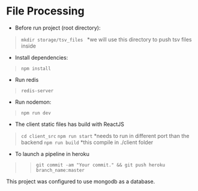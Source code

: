 # File Processing

- Before run project (root directory):
>```mkdir storage/tsv_files ``` \*we will use this directory to push tsv files inside
- Install dependencies: 
>```npm install```
- Run redis
>```redis-server```
- Run nodemon: 
>```npm run dev```

- The client static files has build with ReactJS
>```cd client_src```
>```npm run start``` \*needs to run in different port than the backend
>```npm run build``` \*this compile in ./client folder

- To launch a pipeline in heroku
>>```git commit -am "Your commit." && git push heroku branch_name:master```

This project was configured to use mongodb as a database.